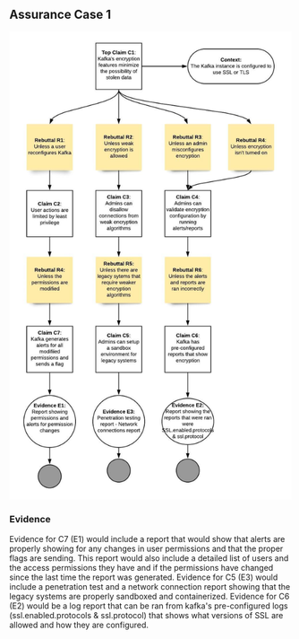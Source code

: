 ## Assurance Case 1
![Encryption Assurance Case](/AssuranceCase_Encryption.jpeg)

### Evidence

Evidence for C7 (E1) would include a report that would show that alerts are properly showing for any changes in user permissions and that the proper flags are sending. This report would also include a detailed list of users and the access permissions they have and if the permissions have changed since the last time the report was generated. Evidence for C5 (E3) would include a penetration test and a network connection report showing that the legacy systems are properly sandboxed and containerized. Evidence for C6 (E2) would be a log report that can be ran from kafka's pre-configured logs (ssl.enabled.protocols & ssl.protocol) that shows what versions of SSL are allowed and how they are configured. 
